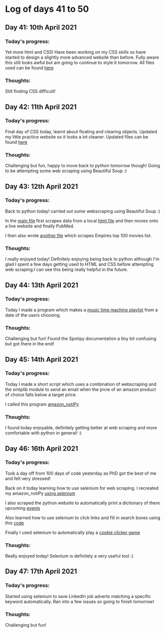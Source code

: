 # Log of days 41 to 50

## Day 41: 10th April 2021

### Today's progress:

Yet more html and CSS! Have been working on my CSS skills so have started to design a slightly more advanced website than before. Fully aware this still looks awful but am going to continue to style it tomorrow. All files used can be found [here](https://github.com/blain1995/100DaysOfCode/blob/main/scripts/days41to50/day41)

### Thoughts:

Still finding CSS difficult!

## Day 42: 11th April 2021

### Today's progress:

Final day of CSS today, learnt about floating and clearing objects. Updated my little practice website so it looks a lot cleaner. Updated files can be found [here](https://github.com/blain1995/100DaysOfCode/blob/main/scripts/days41to50/day42)

### Thoughts:

Challenging but fun, happy to move back to python tomorrow though! Going to be attempting some web scraping using Beautiful Soup :) 

## Day 43: 12th April 2021

### Today's progress:

Back to python today! carried out some webscraping using Beautiful Soup :)

In the [main file](https://github.com/blain1995/100DaysOfCode/blob/main/scripts/days41to50/day43/main.py) first scrapes data from a local [html file](https://github.com/blain1995/100DaysOfCode/blob/main/scripts/days41to50/day43/website.html) and then moves onto a live website and finally PubMed.

I then also wrote [another file](https://github.com/blain1995/100DaysOfCode/blob/main/scripts/days41to50/day43/movies.py) which scrapes Empires top 100 movies list. 

### Thoughts:

I really enjoyed today! Definitely enjoying being back to python although I'm glad I spent a few days getting used to HTML and CSS before attempting web scraping.I can see this being really helpful in the future.

## Day 44: 13th April 2021

### Today's progress:

Today I made a program which makes a [music time machine playlist](https://github.com/blain1995/100DaysOfCode/blob/main/scripts/days41to50/day44/playlist.py) from a date of the users choosing.

### Thoughts:

Challenging but fun! Found the Spotipy documentation a tiny bit confusing but got there in the end! 

## Day 45: 14th April 2021

### Today's progress:

Today I made a short script which uses a combination of webscraping and the smtplib module to send an email when the prcie of an amazon product of choice falls below a target price. 

I called this program [amazon_notiPy](https://github.com/blain1995/100DaysOfCode/blob/main/scripts/days41to50/day45/amazon_notiPy.py)

### Thoughts:

I found today enjoyable, definitely getting better at web scraping and more comfortable with python in general! :) 

## Day 46: 16th April 2021

### Today's progress:

Took a day off from 100 days of code yesterday as PhD got the best of me and felt very stressed!

Back on it today learning how to use selenium for web scraping. I recreated my amazon_notiPy [using selenium](https://github.com/blain1995/100DaysOfCode/blob/main/scripts/days41to50/day46/main.py)

I also scraped the python website to automatically print a dictionary of there upcoming [events](https://github.com/blain1995/100DaysOfCode/blob/main/scripts/days41to50/day46/python_events.py)

Also learned how to use selenium to click links and fill in search boxes using this [code](https://github.com/blain1995/100DaysOfCode/blob/main/scripts/days41to50/day46/wiki.py)

Finally I used selenium to automatically play a [cookie clicker game](https://github.com/blain1995/100DaysOfCode/blob/main/scripts/days41to50/day46/game.py)

### Thoughts:

Really enjoyed today! Selenium is definitely a very useful tool :)

## Day 47: 17th April 2021

### Today's progress:

Started using selenium to save LinkedIn job adverts matching a specific keyword automatically. Ran into a few issues so going to finish tomorrow!

### Thoughts:

Challenging but fun!
 

